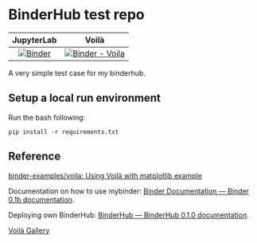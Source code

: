 # BinderHub test repo

| JupyterLab | Voilà |
| :-----------------------: | :---------------------: |
|[![Binder](https://mybinder.org/badge_logo.svg)](https://mybinder.org/v2/gh/ZS-Gao/binder_test/HEAD) |[![Binder - Voila](https://mybinder.org/badge_logo.svg)](https://mybinder.org/v2/gh/ZS-Gao/binder_test/main?labpath=test.ipynb)|

A very simple test case for my binderhub.


## Setup a local run environment

Run the bash following:

```
pip install -r requirements.txt
```


## Reference

[binder-examples/voila: Using Voilà with matplotlib example](https://github.com/binder-examples/voila)

Documentation on how to use mybinder: [Binder Documentation — Binder 0.1b documentation](https://mybinder.readthedocs.io/en/latest/).

Deploying own BinderHub: [BinderHub — BinderHub 0.1.0 documentation](https://binderhub.readthedocs.io/en/latest/).

[Voilà Gallery](https://voila-gallery.org/)